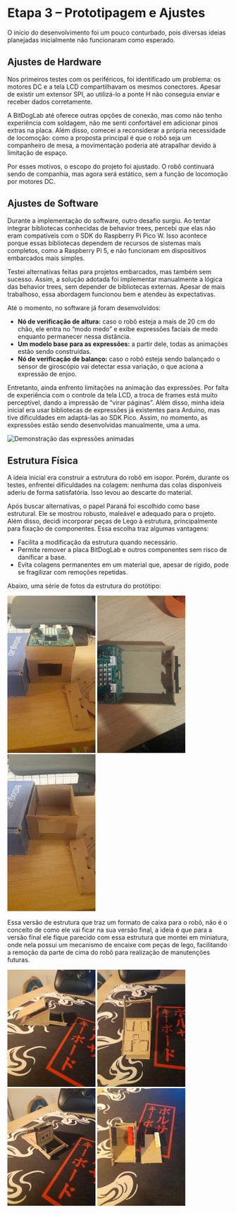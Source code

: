 # Etapa 3 – Prototipagem e Ajustes

O início do desenvolvimento foi um pouco conturbado, pois diversas ideias planejadas inicialmente não funcionaram como esperado.

## Ajustes de Hardware

Nos primeiros testes com os periféricos, foi identificado um problema: os motores DC e a tela LCD compartilhavam os mesmos conectores. Apesar de existir um extensor SPI, ao utilizá-lo a ponte H não conseguia enviar e receber dados corretamente.

A BitDogLab até oferece outras opções de conexão, mas como não tenho experiência com soldagem, não me senti confortável em adicionar pinos extras na placa. Além disso, comecei a reconsiderar a própria necessidade de locomoção: como a proposta principal é que o robô seja um companheiro de mesa, a movimentação poderia até atrapalhar devido à limitação de espaço.

Por esses motivos, o escopo do projeto foi ajustado. O robô continuará sendo de companhia, mas agora será estático, sem a função de locomoção por motores DC.

## Ajustes de Software

Durante a implementação do software, outro desafio surgiu. Ao tentar integrar bibliotecas conhecidas de behavior trees, percebi que elas não eram compatíveis com o SDK do Raspberry Pi Pico W. Isso acontece porque essas bibliotecas dependem de recursos de sistemas mais completos, como a Raspberry Pi 5, e não funcionam em dispositivos embarcados mais simples.

Testei alternativas feitas para projetos embarcados, mas também sem sucesso. Assim, a solução adotada foi implementar manualmente a lógica das behavior trees, sem depender de bibliotecas externas. Apesar de mais trabalhoso, essa abordagem funcionou bem e atendeu às expectativas.

Até o momento, no software já foram desenvolvidos:

- **Nó de verificação de altura:** caso o robô esteja a mais de 20 cm do chão, ele entra no “modo medo” e exibe expressões faciais de medo enquanto permanecer nessa distância.
- **Um modelo base para as expressões:** a partir dele, todas as animações estão sendo construídas.
- **Nó de verificação de balanço:** caso o robô esteja sendo balançado o sensor de giroscópio vai detectar essa variação, o que aciona a expressão de enjoo.

Entretanto, ainda enfrento limitações na animação das expressões. Por falta de experiência com o controle da tela LCD, a troca de frames está muito perceptível, dando a impressão de “virar páginas”. Além disso, minha ideia inicial era usar bibliotecas de expressões já existentes para Arduino, mas tive dificuldades em adaptá-las ao SDK Pico. Assim, no momento, as expressões estão sendo desenvolvidas manualmente, uma a uma.

![Demonstração das expressões animadas](gif/Teste%20do%20protótipo.gif)

## Estrutura Física

A ideia inicial era construir a estrutura do robô em isopor. Porém, durante os testes, enfrentei dificuldades na colagem: nenhuma das colas disponíveis aderiu de forma satisfatória. Isso levou ao descarte do material.

Após buscar alternativas, o papel Paraná foi escolhido como base estrutural. Ele se mostrou robusto, maleável e adequado para o projeto. Além disso, decidi incorporar peças de Lego à estrutura, principalmente para fixação de componentes. Essa escolha traz algumas vantagens:

- Facilita a modificação da estrutura quando necessário.
- Permite remover a placa BitDogLab e outros componentes sem risco de danificar a base.
- Evita colagens permanentes em um material que, apesar de rígido, pode se fragilizar com remoções repetidas.

Abaixo, uma série de fotos da estrutura do protótipo:

<img src="img/caixa fechada.jpeg" alt="Estrutura base com BitDogLab" width="200"/>
<img src="img/encaixe da placa.jpeg" alt="Caixa de papel paraná" width="200"/>
<img src="img/prototipo caixa aberta.jpeg" alt="BitDogLab encaixada na estrutura" width="200"/>

Essa versão de estrutura que traz um formato de caixa para o robô, não é o conceito de como ele vai ficar na sua versão final, a ideia é que para a versão final ele fique parecido com essa estrutura que montei em miniatura, onde nela possui um mecanismo de encaixe com peças de lego, facilitando a remoção da parte de cima do robô para realização de manutenções futuras.

<img src="img/miniatura de lado.jpeg" alt="Miniatura de lado" width="200"/>
<img src="img/miniatura virada.jpeg" alt="Miniatura virada" width="200"/>
<img src="img/miniatura.jpeg" alt="Miniatura" width="200"/>
<img src="img/miniatura aberta.jpeg" alt="Miniatura aberta" width="200"/>
